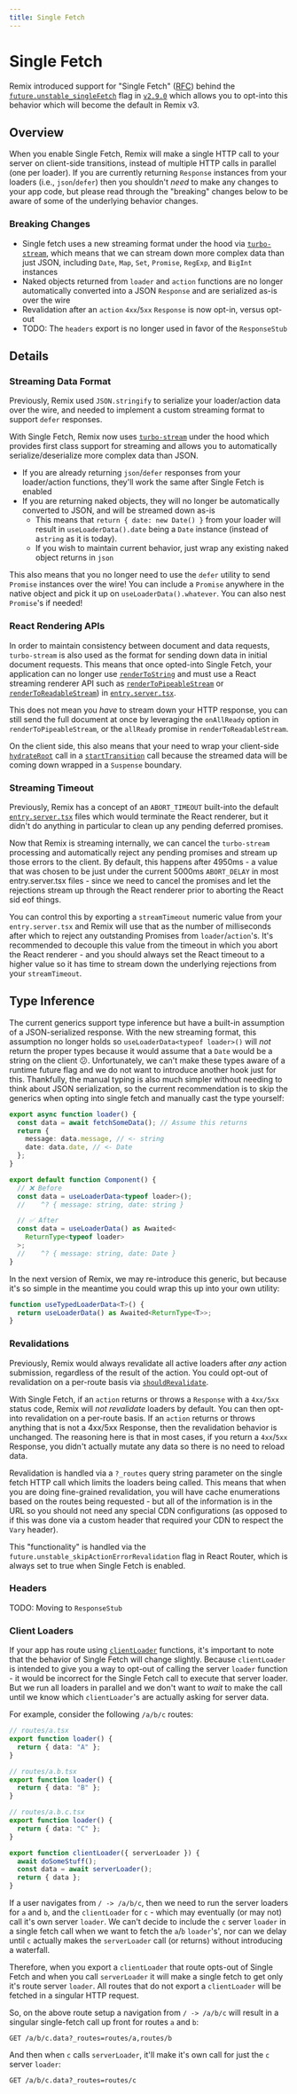 ```yaml
---
title: Single Fetch
---
```


# Single Fetch

Remix introduced support for "Single Fetch" ([RFC][rfc]) behind the [`future.unstable_singleFetch`][future-flags] flag in [`v2.9.0`][2.9.0] which allows you to opt-into this behavior which will become the default in Remix v3.

## Overview

When you enable Single Fetch, Remix will make a single HTTP call to your server on client-side transitions, instead of multiple HTTP calls in parallel (one per loader). If you are currently returning `Response` instances from your loaders (i.e., `json`/`defer`) then you shouldn't _need_ to make any changes to your app code, but please read through the "breaking" changes below to be aware of some of the underlying behavior changes.

### Breaking Changes

- Single fetch uses a new streaming format under the hood via [`turbo-stream`][turbo-stream], which means that we can stream down more complex data than just JSON, including `Date`, `Map`, `Set`, `Promise`, `RegExp`, and `BigInt` instances
- Naked objects returned from `loader` and `action` functions are no longer automatically converted into a JSON `Response` and are serialized as-is over the wire
- Revalidation after an `action` `4xx`/`5xx` `Response` is now opt-in, versus opt-out
- TODO: The `headers` export is no longer used in favor of the `ResponseStub`

## Details

### Streaming Data Format

Previously, Remix used `JSON.stringify` to serialize your loader/action data over the wire, and needed to implement a custom streaming format to support `defer` responses.

With Single Fetch, Remix now uses [`turbo-stream`][turbo-stream] under the hood which provides first class support for streaming and allows you to automatically serialize/deserialize more complex data than JSON.

- If you are already returning `json`/`defer` responses from your loader/action functions, they'll work the same after Single Fetch is enabled
- If you are returning naked objects, they will no longer be automatically converted to JSON, and will be streamed down as-is
  - This means that `return { date: new Date() }` from your loader will result in `useLoaderData().date` being a `Date` instance (instead of a`string` as it is today).
  - If you wish to maintain current behavior, just wrap any existing naked object returns in `json`

This also means that you no longer need to use the `defer` utility to send `Promise` instances over the wire! You can include a `Promise` anywhere in the native object and pick it up on `useLoaderData().whatever`. You can also nest `Promise`'s if needed!

### React Rendering APIs

In order to maintain consistency between document and data requests, `turbo-stream` is also used as the format for sending down data in initial document requests. This means that once opted-into Single Fetch, your application can no longer use [`renderToString`][rendertostring] and must use a React streaming renderer API such as [`renderToPipeableStream`][rendertopipeablestream] or [`renderToReadableStream`][rendertoreadablestream]) in [`entry.server.tsx`][entry-server].

This does not mean you _have_ to stream down your HTTP response, you can still send the full document at once by leveraging the `onAllReady` option in `renderToPipeableStream`, or the `allReady` promise in `renderToReadableStream`.

On the client side, this also means that your need to wrap your client-side [`hydrateRoot`][hydrateroot] call in a [`startTransition`][starttransition] call because the streamed data will be coming down wrapped in a `Suspense` boundary.

### Streaming Timeout

Previously, Remix has a concept of an `ABORT_TIMEOUT` built-into the default [`entry.server.tsx`][entry-server] files which would terminate the React renderer, but it didn't do anything in particular to clean up any pending deferred promises.

Now that Remix is streaming internally, we can cancel the `turbo-stream` processing and automatically reject any pending promises and stream up those errors to the client. By default, this happens after 4950ms - a value that was chosen to be just under the current 5000ms `ABORT_DELAY` in most entry.server.tsx files - since we need to cancel the promises and let the rejections stream up through the React renderer prior to aborting the React sid eof things.

You can control this by exporting a `streamTimeout` numeric value from your `entry.server.tsx` and Remix will use that as the number of milliseconds after which to reject any outstanding Promises from `loader`/`action`'s. It's recommended to decouple this value from the timeout in which you abort the React renderer - and you should always set the React timeout to a higher value so it has time to stream down the underlying rejections from your `streamTimeout`.

## Type Inference

The current generics support type inference but have a built-in assumption of a JSON-serialized response. With the new streaming format, this assumption no longer holds so `useLoaderData<typeof loader>()` will _not_ return the proper types because it would assume that a `Date` would be a string on the client 😕. Unfortunately, we can't make these types aware of a runtime future flag and we do not want to introduce another hook just for this. Thankfully, the manual typing is also much simpler without needing to think about JSON serialization, so the current recommendation is to skip the generics when opting into single fetch and manually cast the type yourself:

```ts
export async function loader() {
  const data = await fetchSomeData(); // Assume this returns
  return {
    message: data.message, // <- string
    date: data.date, // <- Date
  };
}

export default function Component() {
  // ❌ Before
  const data = useLoaderData<typeof loader>();
  //    ^? { message: string, date: string }

  // ✅ After
  const data = useLoaderData() as Awaited<
    ReturnType<typeof loader>
  >;
  //    ^? { message: string, date: Date }
}
```

In the next version of Remix, we may re-introduce this generic, but because it's so simple in the meantime you could wrap this up into your own utility:

```ts
function useTypedLoaderData<T>() {
  return useLoaderData() as Awaited<ReturnType<T>>;
}
```

### Revalidations

Previously, Remix would always revalidate all active loaders after _any_ action submission, regardless of the result of the action. You could opt-out of revalidation on a per-route basis via [`shouldRevalidate`][should-revalidate].

With Single Fetch, if an `action` returns or throws a `Response` with a `4xx/5xx` status code, Remix will _not revalidate_ loaders by default. You can then opt-into revalidation on a per-route basis. If an `action` returns or throws anything that is not a 4xx/5xx Response, then the revalidation behavior is unchanged. The reasoning here is that in most cases, if you return a `4xx`/`5xx` Response, you didn't actually mutate any data so there is no need to reload data.

Revalidation is handled via a `?_routes` query string parameter on the single fetch HTTP call which limits the loaders being called. This means that when you are doing fine-grained revalidation, you will have cache enumerations based on the routes being requested - but all of the information is in the URL so you should not need any special CDN configurations (as opposed to if this was done via a custom header that required your CDN to respect the `Vary` header).

This "functionality" is handled via the `future.unstable_skipActionErrorRevalidation` flag in React Router, which is always set to true when Single Fetch is enabled.

### Headers

TODO: Moving to `ResponseStub`

### Client Loaders

If your app has route using [`clientLoader`][client-loader] functions, it's important to note that the behavior of Single Fetch will change slightly. Because `clientLoader` is intended to give you a way to opt-out of calling the server `loader` function - it would be incorrect for the Single Fetch call to execute that server loader. But we run all loaders in parallel and we don't want to _wait_ to make the call until we know which `clientLoader`'s are actually asking for server data.

For example, consider the following `/a/b/c` routes:

```ts
// routes/a.tsx
export function loader() {
  return { data: "A" };
}

// routes/a.b.tsx
export function loader() {
  return { data: "B" };
}

// routes/a.b.c.tsx
export function loader() {
  return { data: "C" };
}

export function clientLoader({ serverLoader }) {
  await doSomeStuff();
  const data = await serverLoader();
  return { data };
}
```

If a user navigates from `/ -> /a/b/c`, then we need to run the server loaders for `a` and `b`, and the `clientLoader` for `c` - which may eventually (or may not) call it's own server `loader`. We can't decide to include the `c` server `loader` in a single fetch call when we want to fetch the `a`/`b` `loader`'s', nor can we delay until `c` actually makes the `serverLoader` call (or returns) without introducing a waterfall.

Therefore, when you export a `clientLoader` that route opts-out of Single Fetch and when you call `serverLoader` it will make a single fetch to get only it's route server `loader`. All routes that do not export a `clientLoader` will be fetched in a singular HTTP request.

So, on the above route setup a navigation from `/ -> /a/b/c` will result in a singular single-fetch call up front for routes `a` and `b`:

```
GET /a/b/c.data?_routes=routes/a,routes/b
```

And then when `c` calls `serverLoader`, it'll make it's own call for just the `c` server `loader`:

```
GET /a/b/c.data?_routes=routes/c
```

[future-flags]: ../file-conventions/remix-config#future
[should-revalidate]: ../route/should-revalidate
[entry-server]: ../file-conventions/entry.server
[client-loader]: ../route/client-loader
[2.9.0]: https://github.com/remix-run/remix/blob/main/CHANGELOG.md#v290
[rfc]: https://github.com/remix-run/remix/discussions/7640
[turbo-stream]: https://github.com/jacob-ebey/turbo-stream
[rendertopipeablestream]: https://react.dev/reference/react-dom/server/renderToPipeableStream
[rendertoreadablestream]: https://react.dev/reference/react-dom/server/renderToReadableStream
[rendertostring]: https://react.dev/reference/react-dom/server/renderToString
[hydrateroot]: https://react.dev/reference/react-dom/client/hydrateRoot
[starttransition]: https://react.dev/reference/react/startTransition
